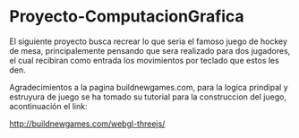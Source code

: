 # Proyecto-ComputacionGrafica

El siguiente proyecto busca recrear lo que seria el famoso juego de hockey de mesa, principalemente pensando que sera realizado para dos jugadores, el cual recibiran como entrada los movimientos por teclado que estos les den.

Agradecimientos a la pagina buildnewgames.com, para la logica prindipal y estruyura de juego se ha tomado su tutorial para la construccion del juego, acontinuación el link:

http://buildnewgames.com/webgl-threejs/
